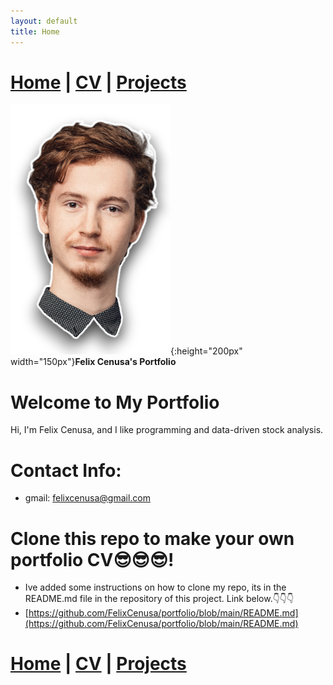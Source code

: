 ```yaml
---
layout: default
title: Home
---
```

# [Home](/portfolio) | [CV](/portfolio/cv/) | [Projects](/portfolio/projects/)
![Logo](/assets/img/me.png){:height="200px" width="150px"}**Felix Cenusa's Portfolio**


# Welcome to My Portfolio

Hi, I'm Felix Cenusa, and I like programming and data-driven stock analysis.

# Contact Info:
- gmail: [felixcenusa@gmail.com](mailto:felixcenusa@gmail.com) <!-- This [LINK](Text) makes text clickable  -->

# Clone this repo to make your own portfolio CV😎😎😎!
- Ive added some instructions on how to clone my repo, its in the README.md file in the repository of this project. Link below.👇👇👇
- [https://github.com/FelixCenusa/portfolio/blob/main/README.md](https://github.com/FelixCenusa/portfolio/blob/main/README.md)

# [Home](/portfolio) | [CV](/portfolio/cv/) | [Projects](/portfolio/projects/)

